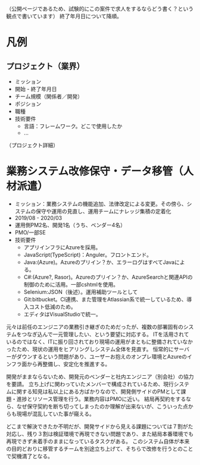 （公開ページであるため、試験的にこの案件で求人をするならどう書く？という観点で書いています）
終了年月日について降順。

# 凡例
## プロジェクト（業界）
- ミッション
- 開始 - 終了年月日
- チーム規模（関係者／開発）
- ポジション
- 職種
- 技術要件
  - 言語：フレームワーク。どこで使用したか
  - ...

（プロジェクト詳細）

# 業務システム改修保守・データ移管（人材派遣）
- ミッション：業務システムの機能追加、法律改定による変更。その傍ら、システムの保守や運用の見直し、運用チームにナレッジ集積の定着化
- 2019/08 - 2020/03
- 運用側PM2名、開発1名（うち、ベンダー4名）
- PMO/一部SE
- 技術要件
  - アプリインフラにAzureを採用。
  - JavaScript(TypeScript)：Anguler。フロントエンド。
  - Java:(Azure)。Azureのプリイン？か、エラーログはすべてJavaによる。
  - C#:(Azure?, Rasor)。Azureのプリイン？か、AzureSearchと関連APIの制御のために活用。一部cshtmlを使用。
  - Selenium:JSON（後述）。運用補助ツールとして
  - Git:bitbucket。CI連携、また管理をAtlassian系で統一しているため、導入コスト低減のため。
  - エディタはVisualStudioで統一。

元々は前任のエンジニアの業務引き継ぎのためだったが、複数の部署固有のシステムをつなぎ込んで一元管理したい、という要望に対応する。
ITを活用されているのではなく、ITに振り回されており現場の運用がまともに整備されていなかったため、現状の運用をヒアリングしシステム全体を見直す。
恒常的にサーバーがダウンするという問題があり、ユーザーお抱えのオンプレ環境とAzureのインフラ面から再整備し、安定化を推進する。

開発がままならないため、開発元のベンダーと社内エンジニア（別会社）の協力を要請。
立ち上げに関わっていたメンバーで構成されているため、現行システムに関する知見は私以上にある方ばかりなので、開発側サイドのPMとして課題・進捗とリソース管理を行う。業務内容はPMOに近い。
結局再契約をするなら、なぜ保守契約を断ち切ってしまったのか理解が出来ないが、こういった点からも現場が混乱していた事が窺える。

どこまで解決できたか不明だが、開発サイドから見える課題については７割がた対応し、残り３割は検証環境で再現できない問題であり、また結局本番環境でも再現できず未着手のままになっているタスクがある。
このシステム自体が本来の目的どおりに移管するチームを別途立ち上げて、そちらで改修を行うとのことで契機満了となる。

# 
